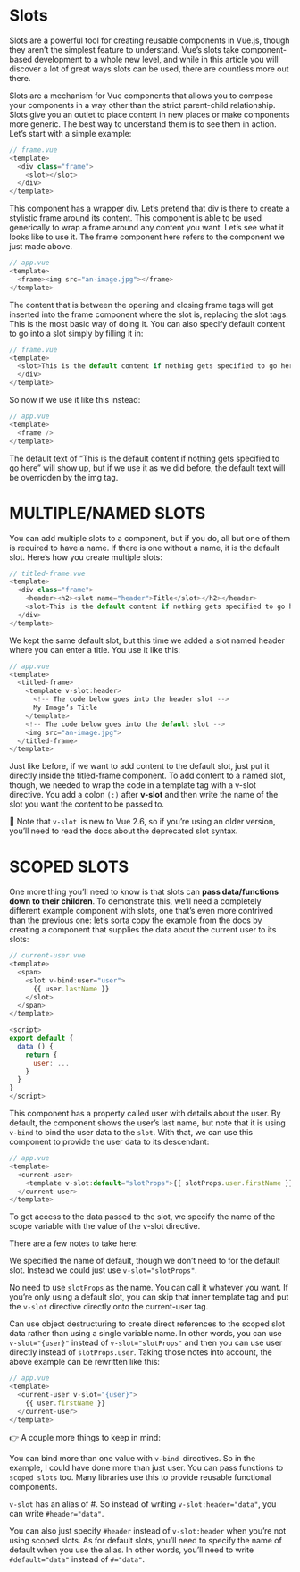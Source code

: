 # Slots

Slots are a powerful tool for creating reusable components in Vue.js, though they aren’t the simplest feature to understand. Vue’s slots take component-based development to a whole new level, and while in this article you will discover a lot of great ways slots can be used, there are countless more out there. 

Slots are a mechanism for Vue components that allows you to compose your components in a way other than the strict parent-child relationship. Slots give you an outlet to place content in new places or make components more generic. The best way to understand them is to see them in action. Let’s start with a simple example:

```js
// frame.vue
<template>
  <div class="frame">
    <slot></slot>
  </div>
</template>
```

This component has a wrapper div. Let’s pretend that div is there to create a stylistic frame around its content. This component is able to be used generically to wrap a frame around any content you want. Let’s see what it looks like to use it. The frame component here refers to the component we just made above.

```js
// app.vue
<template>
  <frame><img src="an-image.jpg"></frame>
</template>
```


The content that is between the opening and closing frame tags will get inserted into the frame component where the slot is, replacing the slot tags. This is the most basic way of doing it. You can also specify default content to go into a slot simply by filling it in:

```js
// frame.vue
<template>
  <slot>This is the default content if nothing gets specified to go here</slot>
  </div>
</template>
```

So now if we use it like this instead:

```js
// app.vue
<template>
  <frame />
</template>
```


The default text of “This is the default content if nothing gets specified to go here” will show up, but if we use it as we did before, the default text will be overridden by the img tag.

# MULTIPLE/NAMED SLOTS #
You can add multiple slots to a component, but if you do, all but one of them is required to have a name. If there is one without a name, it is the default slot. Here’s how you create multiple slots:

```js
// titled-frame.vue
<template>
  <div class="frame">
    <header><h2><slot name="header">Title</slot></h2></header>
    <slot>This is the default content if nothing gets specified to go here</slot>
  </div>
</template>
```


We kept the same default slot, but this time we added a slot named header where you can enter a title. You use it like this:

```js
// app.vue
<template>
  <titled-frame>
    <template v-slot:header>
      <!-- The code below goes into the header slot -->
      My Image’s Title
    </template>
    <!-- The code below goes into the default slot -->
    <img src="an-image.jpg">
  </titled-frame>
</template>
```


Just like before, if we want to add content to the default slot, just put it directly inside the titled-frame component. To add content to a named slot, though, we needed to wrap the code in a template tag with a v-slot directive. 
You add a colon `(:)` after **v-slot** and then write the name of the slot you want the content to be passed to. 

🛑  Note that `v-slot `is new to Vue 2.6, so if you’re using an older version, you’ll need to read the docs about the deprecated slot syntax.

# SCOPED SLOTS #
One more thing you’ll need to know is that slots can **pass data/functions down to their children**. To demonstrate this, we’ll need a completely different example component with slots, one that’s even more contrived than the previous one: let’s sorta copy the example from the docs by creating a component that supplies the data about the current user to its slots:

```js
// current-user.vue
<template>
  <span>
    <slot v-bind:user="user">
      {{ user.lastName }}
    </slot>
  </span>
</template>

<script>
export default {
  data () {
    return {
      user: ...
    }
  }
}
</script>

```


This component has a property called user with details about the user. By default, the component shows the user’s last name, but note that it is using `v-bind` to bind the user data to the `slot`. With that, we can use this component to provide the user data to its descendant:

```js
// app.vue
<template>
  <current-user>
    <template v-slot:default="slotProps">{{ slotProps.user.firstName }}</template>    
  </current-user>
</template>

```


To get access to the data passed to the slot, we specify the name of the scope variable with the value of the v-slot directive.

There are a few notes to take here:

We specified the name of default, though we don’t need to for the default slot. 
Instead we could just use `v-slot="slotProps"`.

No need to use `slotProps` as the name. You can call it whatever you want.
If you’re only using a default slot, you can skip that inner template tag and put the `v-slot` directive directly onto the current-user tag.

Can use object destructuring to create direct references to the scoped slot data rather than using a single variable name. 
In other words, you can use `v-slot="{user}"` instead of `v-slot="slotProps"` and then you can use user directly instead of `slotProps.user`.
Taking those notes into account, the above example can be rewritten like this:

```js
// app.vue
<template>
  <current-user v-slot="{user}">
    {{ user.firstName }}
  </current-user>
</template>
```

 👉 A couple more things to keep in mind:

You can bind more than one value with `v-bind `directives. So in the example, I could have done more than just user.
You can pass functions to `scoped slots` too. 
Many libraries use this to provide reusable functional components.

`v-slot` has an alias of #. So instead of writing `v-slot:header="data"`, you can write `#header="data"`. 

You can also just specify `#header` instead of `v-slot:header` when you’re not using scoped slots. 
As for default slots, you’ll need to specify the name of default when you use the alias. In other words, you’ll need to write `#default="data"` instead of `#="data"`.
